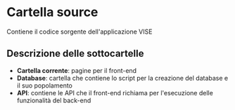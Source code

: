 # Cartella source
Contiene il codice sorgente dell'applicazione VISE

## Descrizione delle sottocartelle
<ul>
  <li> <strong>Cartella corrente</strong>: pagine per il front-end </li>
  <li> <strong>Database</strong>: cartella che contiene lo script per la creazione del database e il suo popolamento </li>
  <li> <strong>API</strong>: contiene le API che il front-end richiama per l'esecuzione delle funzionalità del back-end </li>
</ul>
